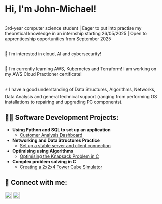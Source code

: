 <h1>Hi, I'm John-Michael! </h1>

</br> 3rd-year computer science student | Eager to put into practise my theoretical knowledge in an internship starting 26/05/2025 | Open to apprenticeship opportunities from September 2025

</br> 👀 I’m interested in cloud, AI and cybersecurity!

</br> 🌱 I’m currently learning AWS, Kubernetes and Terraform! I am working on my AWS Cloud Practioner certificate!

</br> ⚡ I have a good understanding of Data Structures, Algorithms, Networks, Data Analysis and general technical support (ranging from performing OS installations to repairing and upgrading PC components).
<h2>👨‍💻 Software Development Projects:</h2>

- <b>Using Python and SQL to set up an application </b>
  - [Customer Analysis Dashboard](https://github.com/JMJJ-projects/Customer-Analysis-Dashboard)
- <b>Networking and Data Structures Practice</b>
  - [Set up a stable server and client connection](https://github.com/JMJJ-projects/Wikicomptine)
- <b>Optimising using Algorithms</b>
  - [Optimising the Knapsack Problem in C](https://github.com/JMJJ-projects/Optimising-Algorithms-For-The-Knapsack-Problem)
- <b>Complex problem solving in C </b>
  - [Creating a 2x2x4 Tower Cube Simulator](https://github.com/JMJJ-projects/2x2x4-Tower-Cube-Simulator)

<h2> 🤳 Connect with me:</h2>

[<img align="left" alt="John-Micahel Jeny Jeyaraj | LinkedIn" width="22px" src="https://cdn.jsdelivr.net/npm/simple-icons@v3/icons/linkedin.svg" />][linkedin]

[<img align="left" alt="John-Micahel Jeny Jeyaraj | Gmail" width="22px" src="https://cdn.jsdelivr.net/npm/simple-icons@v3/icons/gmail.svg" />][gmail]

[linkedin]: https://www.linkedin.com/in/jmjj/
[gmail]: mailto:johnjenyjeyaraj@gmail.com
<!---

[- 👋 Hi, I’m @JMJJ-projects
- 👀 I’m interested in ...
- 🌱 I’m currently learning ...
- 💞️ I’m looking to collaborate on ...
- 📫 How to reach me ...
- 😄 Pronouns: ...
- ⚡ Fun fact: ...


JMJJ-projects/JMJJ-projects is a ✨ special ✨ repository because its `README.md` (this file) appears on your GitHub profile.
You can click the Preview link to take a look at your changes.
--->
